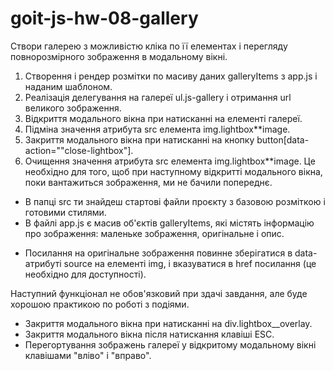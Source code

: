 # goit-js-hw-08-gallery

<!-- Task -->

Створи галерею з можливістю кліка по її елементах і перегляду повнорозмірного зображення в
модальному вікні.

<!-- Розбий завдання на кілька підзадач: -->

1. Створення і рендер розмітки по масиву даних galleryItems з app.js і наданим шаблоном.
2. Реалізація делегування на галереї ul.js-gallery і отримання url великого зображення.
3. Відкриття модального вікна при натисканні на елементі галереї.
4. Підміна значення атрибута src елемента img.lightbox\*\*image.
5. Закриття модального вікна при натисканні на кнопку button[data-action=""close-lightbox"].
6. Очищення значення атрибута src елемента img.lightbox\*\*image. Це необхідно для того, щоб при
   наступному відкритті модального вікна, поки вантажиться зображення, ми не бачили попереднє.

<!-- Стартові файли  -->

- В папці src ти знайдеш стартові файли проєкту з базовою розміткою і готовими стилями.
- В файлі app.js є масив об'єктів galleryItems, які містять інформацію про зображення: маленьке
  зображення, оригінальне і опис.

<!-- Розмітка елемента галереї -->

- Посилання на оригінальне зображення повинне зберігатися в data-атрибуті source на елементі img, і
  вказуватися в href посилання (це необхідно для доступності).

<!-- <li class="gallery__item">
  <a
    class="gallery__link"
    href="https://cdn.pixabay.com/photo/2010/12/13/10/13/tulips-2546_1280.jpg"
  >
    <img
      class="gallery__image"
      src="https://cdn.pixabay.com/photo/2010/12/13/10/13/tulips-2546__340.jpg"
      data-source="https://cdn.pixabay.com/photo/2010/12/13/10/13/tulips-2546_1280.jpg"
      alt="Tulips"
    />
  </a>
</li> -->

<!-- Додатково  -->

Наступний функціонал не обов'язковий при здачі завдання, але буде хорошою практикою по роботі з
подіями.

- Закриття модального вікна при натисканні на div.lightbox\_\_overlay.
- Закриття модального вікна після натискання клавіші ESC.
- Перегортування зображень галереї у відкритому модальному вікні клавішами "вліво" і "вправо".
